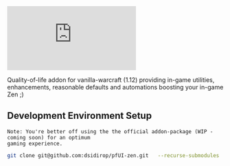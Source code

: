 ![pfUI Zen](https://latex.codecogs.com/svg.latex?%5Cfn_jvn%20%5Chuge%20%5Ctextup%7B%5CLARGE%5Ctextbf%7B%7B%5Ccolor%7BCyan%7Dpf%7D%7B%5Ccolor%7BOrange%7DUI%7D%5C%20%5Chuge%7B%5Ccolor%7BEmerald%7DZen%7D%7D%7D)

Quality-of-life addon for vanilla-warcraft (1.12) providing in-game utilities, enhancements, reasonable defaults and automations boosting your in-game Zen ;)

## Development Environment Setup

    Note: You're better off using the the official addon-package (WIP - coming soon) for an optimum
    gaming experience.

```bash
git clone git@github.com:dsidirop/pfUI-zen.git   --recurse-submodules
```

